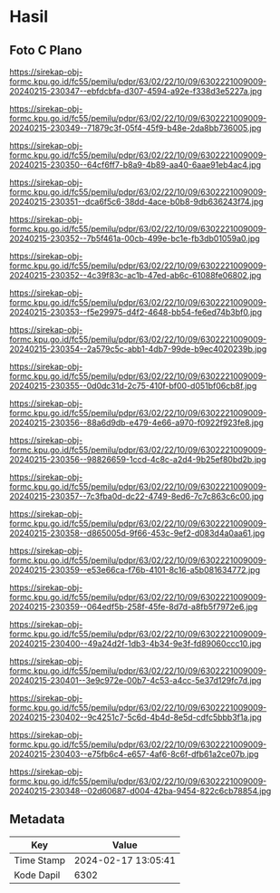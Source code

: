 # Hasil

## Foto C Plano

https://sirekap-obj-formc.kpu.go.id/fc55/pemilu/pdpr/63/02/22/10/09/6302221009009-20240215-230347--ebfdcbfa-d307-4594-a92e-f338d3e5227a.jpg

https://sirekap-obj-formc.kpu.go.id/fc55/pemilu/pdpr/63/02/22/10/09/6302221009009-20240215-230349--71879c3f-05f4-45f9-b48e-2da8bb736005.jpg

https://sirekap-obj-formc.kpu.go.id/fc55/pemilu/pdpr/63/02/22/10/09/6302221009009-20240215-230350--64cf6ff7-b8a9-4b89-aa40-6aae91eb4ac4.jpg

https://sirekap-obj-formc.kpu.go.id/fc55/pemilu/pdpr/63/02/22/10/09/6302221009009-20240215-230351--dca6f5c6-38dd-4ace-b0b8-9db636243f74.jpg

https://sirekap-obj-formc.kpu.go.id/fc55/pemilu/pdpr/63/02/22/10/09/6302221009009-20240215-230352--7b5f461a-00cb-499e-bc1e-fb3db01059a0.jpg

https://sirekap-obj-formc.kpu.go.id/fc55/pemilu/pdpr/63/02/22/10/09/6302221009009-20240215-230352--4c39f83c-ac1b-47ed-ab6c-61088fe06802.jpg

https://sirekap-obj-formc.kpu.go.id/fc55/pemilu/pdpr/63/02/22/10/09/6302221009009-20240215-230353--f5e29975-d4f2-4648-bb54-fe6ed74b3bf0.jpg

https://sirekap-obj-formc.kpu.go.id/fc55/pemilu/pdpr/63/02/22/10/09/6302221009009-20240215-230354--2a579c5c-abb1-4db7-99de-b9ec4020239b.jpg

https://sirekap-obj-formc.kpu.go.id/fc55/pemilu/pdpr/63/02/22/10/09/6302221009009-20240215-230355--0d0dc31d-2c75-410f-bf00-d051bf06cb8f.jpg

https://sirekap-obj-formc.kpu.go.id/fc55/pemilu/pdpr/63/02/22/10/09/6302221009009-20240215-230356--88a6d9db-e479-4e66-a970-f0922f923fe8.jpg

https://sirekap-obj-formc.kpu.go.id/fc55/pemilu/pdpr/63/02/22/10/09/6302221009009-20240215-230356--98826659-1ccd-4c8c-a2d4-9b25ef80bd2b.jpg

https://sirekap-obj-formc.kpu.go.id/fc55/pemilu/pdpr/63/02/22/10/09/6302221009009-20240215-230357--7c3fba0d-dc22-4749-8ed6-7c7c863c6c00.jpg

https://sirekap-obj-formc.kpu.go.id/fc55/pemilu/pdpr/63/02/22/10/09/6302221009009-20240215-230358--d865005d-9f66-453c-9ef2-d083d4a0aa61.jpg

https://sirekap-obj-formc.kpu.go.id/fc55/pemilu/pdpr/63/02/22/10/09/6302221009009-20240215-230359--e53e66ca-f76b-4101-8c16-a5b081634772.jpg

https://sirekap-obj-formc.kpu.go.id/fc55/pemilu/pdpr/63/02/22/10/09/6302221009009-20240215-230359--064edf5b-258f-45fe-8d7d-a8fb5f7972e6.jpg

https://sirekap-obj-formc.kpu.go.id/fc55/pemilu/pdpr/63/02/22/10/09/6302221009009-20240215-230400--49a24d2f-1db3-4b34-9e3f-fd89060ccc10.jpg

https://sirekap-obj-formc.kpu.go.id/fc55/pemilu/pdpr/63/02/22/10/09/6302221009009-20240215-230401--3e9c972e-00b7-4c53-a4cc-5e37d129fc7d.jpg

https://sirekap-obj-formc.kpu.go.id/fc55/pemilu/pdpr/63/02/22/10/09/6302221009009-20240215-230402--9c4251c7-5c6d-4b4d-8e5d-cdfc5bbb3f1a.jpg

https://sirekap-obj-formc.kpu.go.id/fc55/pemilu/pdpr/63/02/22/10/09/6302221009009-20240215-230403--e75fb6c4-e657-4af6-8c6f-dfb61a2ce07b.jpg

https://sirekap-obj-formc.kpu.go.id/fc55/pemilu/pdpr/63/02/22/10/09/6302221009009-20240215-230348--02d60687-d004-42ba-9454-822c6cb78854.jpg


## Metadata

| Key        | Value               |
| ---------- | ------------------- |
| Time Stamp | 2024-02-17 13:05:41 |
| Kode Dapil | 6302                |



